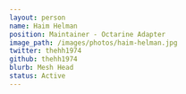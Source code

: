 ```yaml
---
layout: person
name: Haim Helman
position: Maintainer - Octarine Adapter
image_path: /images/photos/haim-helman.jpg
twitter: thehh1974
github: thehh1974
blurb: Mesh Head
status: Active
---
```

